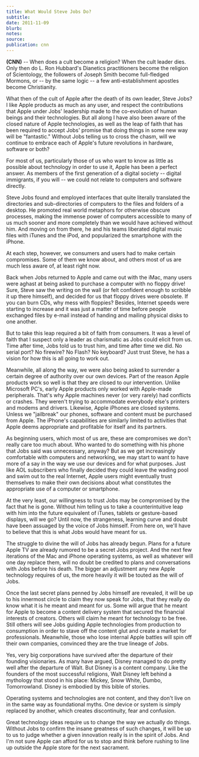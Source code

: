 ```yaml
---
title: What Would Steve Jobs Do?
subtitle:
date: 2011-11-09
blurb:
notes:
source:
publication: cnn
---
```


**(CNN)** -- When does a cult become a religion? When the cult leader dies. Only then do L. Ron Hubbard's Dianetics practitioners become the religion of Scientology, the followers of Joseph Smith become full-fledged Mormons, or -- by the same logic -- a few anti-establishment apostles become Christianity.

What then of the cult of Apple after the death of its own leader, Steve Jobs? I like Apple products as much as any user, and respect the contributions that Apple under Jobs' leadership made to the co-evolution of human beings and their technologies. But all along I have also been aware of the closed nature of Apple technologies, as well as the leap of faith that has been required to accept Jobs' promise that doing things in some new way will be "fantastic." Without Jobs telling us to cross the chasm, will we continue to embrace each of Apple's future revolutions in hardware, software or both?

For most of us, particularly those of us who want to know as little as possible about technology in order to use it, Apple has been a perfect answer. As members of the first generation of a digital society -- digital immigrants, if you will -- we could not relate to computers and software directly.

Steve Jobs found and employed interfaces that quite literally translated the directories and sub-directories of computers to the files and folders of a desktop. He promoted real world metaphors for otherwise obscure processes, making the immense power of computers accessible to many of us much sooner and more completely than we would have achieved without him. And moving on from there, he and his teams liberated digital music files with iTunes and the iPod, and popularized the smartphone with the iPhone.

At each step, however, we consumers and users had to make certain compromises. Some of them we know about, and others most of us are much less aware of, at least right now.

Back when Jobs returned to Apple and came out with the iMac, many users were aghast at being asked to purchase a computer with no floppy drive! Sure, Steve saw the writing on the wall (or felt confident enough to scribble it up there himself), and decided for us that floppy drives were obsolete. If you can burn CDs, why mess with floppies? Besides, Internet speeds were starting to increase and it was just a matter of time before people exchanged files by e-mail instead of handing and mailing physical disks to one another.

But to take this leap required a bit of faith from consumers. It was a level of faith that I suspect only a leader as charismatic as Jobs could elicit from us. Time after time, Jobs told us to trust him, and time after time we did. No serial port? No firewire? No Flash? No keyboard? Just trust Steve, he has a vision for how this is all going to work out.

Meanwhile, all along the way, we were also being asked to surrender a certain degree of authority over our own devices. Part of the reason Apple products work so well is that they are closed to our intervention. Unlike Microsoft PC's, early Apple products only worked with Apple-made peripherals. That's why Apple machines never (or very rarely) had conflicts or crashes. They weren't trying to accommodate everybody else's printers and modems and drivers. Likewise, Apple iPhones are closed systems. Unless we "jailbreak" our phones, software and content must be purchased from Apple. The iPhone's capabilities are similarly limited to activities that Apple deems appropriate and profitable for itself and its partners.

As beginning users, which most of us are, these are compromises we don't really care too much about. Who wanted to do something with his phone that Jobs said was unnecessary, anyway? But as we get increasingly comfortable with computers and networking, we may start to want to have more of a say in the way we use our devices and for what purposes. Just like AOL subscribers who finally decided they could leave the wading pool and swim out to the real Internet, Apple users might eventually trust themselves to make their own decisions about what constitutes the appropriate use of a computer or smartphone.

At the very least, our willingness to trust Jobs may be compromised by the fact that he is gone. Without him telling us to take a counterintuitive leap with him into the future equivalent of iTunes, tablets or gesture-based displays, will we go? Until now, the strangeness, learning curve and doubt have been assuaged by the voice of Jobs himself. From here on, we'll have to believe that this is what Jobs would have meant for us.

The struggle to divine the will of Jobs has already begun. Plans for a future Apple TV are already rumored to be a secret Jobs project. And the next few iterations of the Mac and iPhone operating systems, as well as whatever will one day replace them, will no doubt be credited to plans and conversations with Jobs before his death. The bigger an adjustment any new Apple technology requires of us, the more heavily it will be touted as the will of Jobs.

Once the last secret plans penned by Jobs himself are revealed, it will be up to his innermost circle to claim they now speak for Jobs, that they really do know what it is he meant and meant for us. Some will argue that he meant for Apple to become a content delivery system that secured the financial interests of creators. Others will claim he meant for technology to be free. Still others will see Jobs guiding Apple technologies from production to consumption in order to stave off the content glut and create a market for professionals. Meanwhile, those who lose internal Apple battles will spin off their own companies, convinced they are the true lineage of Jobs.

Yes, very big corporations have survived after the departure of their founding visionaries. As many have argued, Disney managed to do pretty well after the departure of Walt. But Disney is a content company. Like the founders of the most successful religions, Walt Disney left behind a mythology that stood in his place: Mickey, Snow White, Dumbo, Tomorrowland. Disney is embodied by this bible of stories.

Operating systems and technologies are not content, and they don't live on in the same way as foundational myths. One device or system is simply replaced by another, which creates discontinuity, fear and confusion.

Great technology ideas require us to change the way we actually do things. Without Jobs to confirm the insane greatness of such changes, it will be up to us to judge whether a given innovation really is in the spirit of Jobs. And I'm not sure Apple can afford for us to stop and think before rushing to line up outside the Apple store for the next sacrament.
